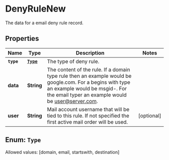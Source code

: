 

# DenyRuleNew

The data for a email deny rule record.

## Properties

Name | Type | Description | Notes
------------ | ------------- | ------------- | -------------
**`type`** | [**`Type`**](#`Type`) | The type of deny rule. | 
**data** | **String** | The content of the rule.  If a domain type rule then an example would be google.com. For a begins with type an example would be msgid-.  For the email typer an example would be user@server.com. | 
**user** | **String** | Mail account username that will be tied to this rule.  If not specified the first active mail order will be used. |  [optional]


## Enum: `Type`
Allowed values: [domain, email, startswith, destination]





